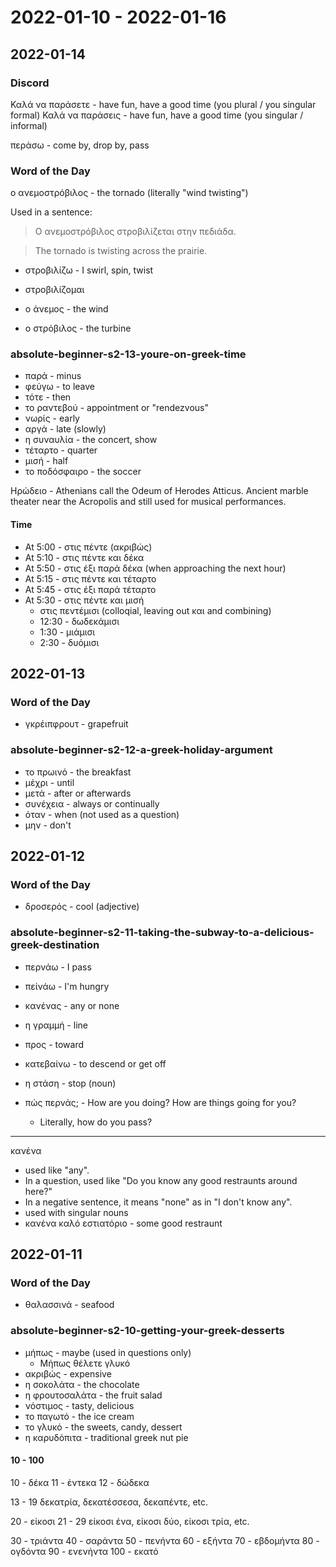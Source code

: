 # 2022-01-10 - 2022-01-16

## 2022-01-14

### Discord

Καλά να παράσετε - have fun, have a good time (you plural / you singular formal)
Καλά να παράσεις - have fun, have a good time (you singular / informal)

περάσω - come by, drop by, pass

### Word of the Day

ο ανεμοστρόβιλος - the tornado (literally "wind twisting")

Used in a sentence:

> Ο ανεμοστρόβιλος στροβιλίζεται στην πεδιάδα.

> The tornado is twisting across the prairie.

* στροβιλίζω - I swirl, spin, twist

* στροβιλίζομαι

* ο άνεμος - the wind

* ο στρόβιλος - the turbine

### absolute-beginner-s2-13-youre-on-greek-time

* παρά - minus
* φεύγω - to leave
* τότε - then
* το ραντεβού - appointment or "rendezvous"
* νωρίς - early
* αργά - late (slowly)
* η συναυλία - the concert, show
* τέταρτο - quarter
* μισή - half
* το ποδόσφαιρο - the soccer

Ηρώδειο - Athenians call the Odeum of Herodes Atticus. Ancient marble theater near the Acropolis and still used for musical performances.

#### Time

* At 5:00 - στις πέντε (ακριβώς)
* At 5:10 - στις πέντε και δέκα
* At 5:50 - στις έξι παρά δέκα (when approaching the next hour)
* At 5:15 - στις πέντε και τέταρτο
* At 5:45 - στις έξι παρά τέταρτο
* At 5:30 - στις πέντε και μισή
  * στις πεντέμισι (colloqial, leaving out και and combining)
  * 12:30 - δωδεκάμισι
  * 1:30 - μιάμισι
  * 2:30 - δυόμισι

## 2022-01-13

### Word of the Day

* γκρέιπφρουτ - grapefruit

### absolute-beginner-s2-12-a-greek-holiday-argument

* το πρωινό - the breakfast
* μέχρι - until
* μετά - after or afterwards
* συνέχεια - always or continually
* όταν - when (not used as a question)
* μην - don't

## 2022-01-12

### Word of the Day

* δροσερός - cool (adjective)

### absolute-beginner-s2-11-taking-the-subway-to-a-delicious-greek-destination

* περνάω - I pass
* πείνάω - I'm hungry
* κανένας - any or none
* η γραμμή - line
* προς - toward
* κατεβαίνω - to descend or get off
* η στάση - stop (noun)

* πώς περνάς; - How are you doing? How are things going for you?
  * Literally, how do you pass?

---

κανένα

* used like "any".
* In a question, used like "Do you know any good restraunts around here?"
* In a negative sentence, it means "none" as in "I don't know any".
* used with singular nouns
* κανένα καλό εστιατόριο - some good restraunt

## 2022-01-11

### Word of the Day

* θαλασσινά - seafood

### absolute-beginner-s2-10-getting-your-greek-desserts

* μήπως - maybe (used in questions only)
  * Μήπως θέλετε γλυκό
* ακριβώς - expensive
* η σοκολάτα - the chocolate
* η φρουτοσαλάτα - the fruit salad
* νόστιμος - tasty, delicious
* το παγωτό - the ice cream
* το γλυκό - the sweets, candy, dessert
* η καρυδόπιτα - traditional greek nut pie

#### 10 - 100

10 - δέκα
11 - έντεκα
12 - δώδεκα

13 - 19
δεκατρία, δεκατέσσεσα, δεκαπέντε, etc.

20 - είκοσι
21 - 29
είκοσι ένα, είκοσι δύο, είκοσι τρία, etc.

30 - τριάντα
40 - σαράντα
50 - πενήντα 
60 - εξήντα
70 - εβδομήντα
80 - ογδόντα
90 - ενενήντα
100 - εκατό
